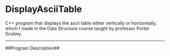 # DisplayAsciiTable
C++ program that displays the ascii table either vertically or horizontally, which I made in the Data Structure course taught by professor Porter Scobey.

---
##Program Description##



